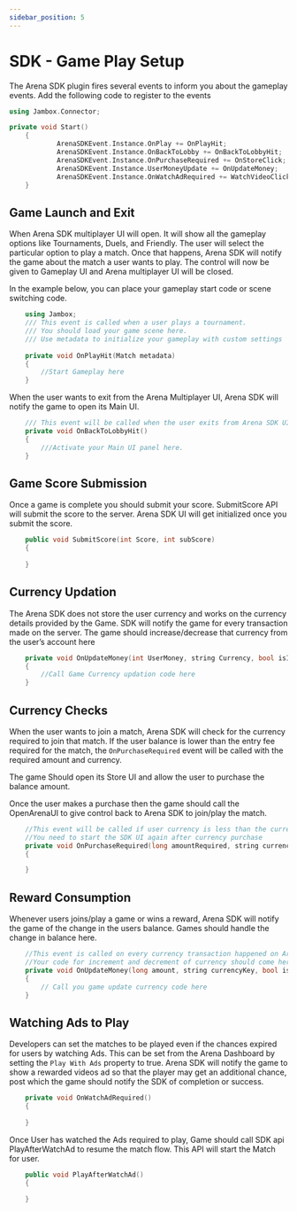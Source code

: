 ```yaml
---
sidebar_position: 5
---
```


# SDK - Game Play Setup

The Arena SDK plugin fires several events to inform you about the gameplay events. Add the following code to register to the events

```cpp
using Jambox.Connector;

private void Start()
    {
            ArenaSDKEvent.Instance.OnPlay += OnPlayHit;
            ArenaSDKEvent.Instance.OnBackToLobby += OnBackToLobbyHit;
            ArenaSDKEvent.Instance.OnPurchaseRequired += OnStoreClick;
            ArenaSDKEvent.Instance.UserMoneyUpdate += OnUpdateMoney;
            ArenaSDKEvent.Instance.OnWatchAdRequired += WatchVideoClicked;
    }
```

## Game Launch and Exit 

When Arena SDK multiplayer UI will open. It will show all the gameplay options like Tournaments, Duels, and Friendly. The user will select the particular option to play a match. Once that happens, Arena SDK will notify the game about the match a user wants to play. The control will now be given to Gameplay UI and Arena multiplayer UI will be closed.
 
In the example below, you can place your gameplay start code or scene switching code.

```cpp
    using Jambox;
    /// This event is called when a user plays a tournament. 
    /// You should load your game scene here.
    /// Use metadata to initialize your gameplay with custom settings
 	
    private void OnPlayHit(Match metadata)
    {
	    //Start Gameplay here
    }
```

When the user wants to exit from the Arena Multiplayer UI, Arena SDK will notify the game to open its Main UI.

```cpp
    /// This event will be called when the user exits from Arena SDK UI.     
    private void OnBackToLobbyHit()
    {
        ///Activate your Main UI panel here.
    }
```

## Game Score Submission

Once a game is complete you should submit your score. SubmitScore API will submit the score to the server. Arena SDK UI will get initialized once you submit the score.

```cpp
    public void SubmitScore(int Score, int subScore)
    {
            
    }
```

## Currency Updation

The Arena SDK does not store the user currency and works on the currency details provided by the Game. SDK will notify the game for every transaction made on the server. The game should increase/decrease that currency from the user’s account here

```cpp
    private void OnUpdateMoney(int UserMoney, string Currency, bool isIncrease)
    {
        //Call Game Currency updation code here
    }
```

## Currency Checks 

When the user wants to join a match, Arena SDK will check for the currency required to join that match. If the user balance is lower than the entry fee required for the match, the `OnPurchaseRequired` event will be called with the required amount and currency.
 
The game Should open its Store UI and allow the user to purchase the balance amount.
 
Once the user makes a purchase then the game should call the OpenArenaUI to give control back to Arena SDK to join/play the match.

```cpp
    //This event will be called if user currency is less than the currency required by user to play tournament
    //You need to start the SDK UI again after currency purchase
    private void OnPurchaseRequired(long amountRequired, string currencyKey)
    {

    }
```

## Reward Consumption

Whenever users joins/play a game or wins a reward, Arena SDK will notify the game of the change in the users balance. Games should handle the change in balance here.

```cpp
    //This event is called on every currency transaction happened on Arena Server.
    //Your code for increment and decrement of currency should come here. 
    private void OnUpdateMoney(long amount, string currencyKey, bool isIncrease)
    {
        // Call you game update currency code here
    }
```

## Watching Ads to Play

Developers can set the matches to be played even if the chances expired for users by watching Ads. This can be set from the Arena Dashboard by setting the `Play With Ads` property to true. Arena SDK will notify the game to show a rewarded videos ad so that the player may get an additional chance, post which the game should notify the SDK of completion or success.

```cpp  
    private void OnWatchAdRequired()
    {
        
    }
```

Once User has watched the Ads required to play, Game should call SDK api PlayAfterWatchAd to resume the match flow. This API will start the Match for user.

```cpp
    public void PlayAfterWatchAd()
    {
        
    }
```
